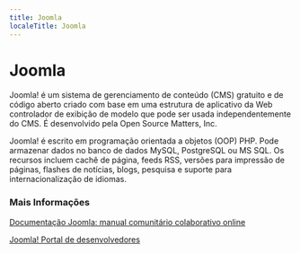 ```yaml
---
title: Joomla
localeTitle: Joomla
---
```

# Joomla

Joomla! é um sistema de gerenciamento de conteúdo (CMS) gratuito e de código aberto criado com base em uma estrutura de aplicativo da Web controlador de exibição de modelo que pode ser usada independentemente do CMS. É desenvolvido pela Open Source Matters, Inc.

Joomla! é escrito em programação orientada a objetos (OOP) PHP. Pode armazenar dados no banco de dados MySQL, PostgreSQL ou MS SQL. Os recursos incluem cachê de página, feeds RSS, versões para impressão de páginas, flashes de notícias, blogs, pesquisa e suporte para internacionalização de idiomas.

### Mais Informações

[Documentação Joomla: manual comunitário colaborativo online](https://docs.joomla.org/)

[Joomla! Portal de desenvolvedores](https://docs.joomla.org/Portal:Developers)